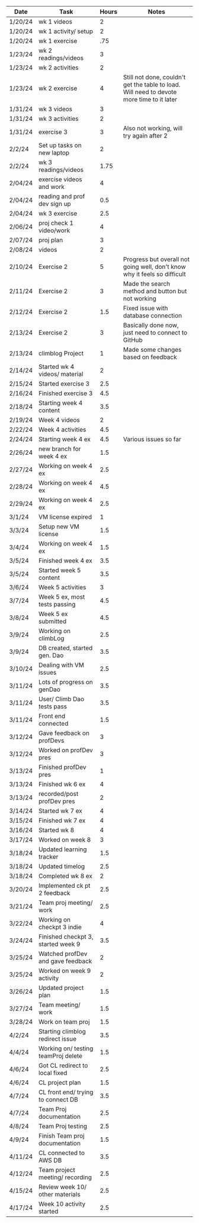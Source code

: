 | Date    | Task                         | Hours | Notes|
|---------|------------------------------|-------|------|
| 1/20/24 | wk 1 videos                  | 2     | |
| 1/20/24 | wk 1 activity/ setup         | 2     | |
| 1/20/24 | wk 1 exercise                | .75   | |
| 1/23/24 | wk 2 readings/videos         | 3     | |
| 1/23/24 | wk 2 activities              | 2     | |
| 1/23/24 | wk 2 exercise                | 4     | Still not done, couldn't get the table to load. Will need to devote more time to it later |
| 1/31/24 | wk 3 videos                  | 3     | |
| 1/31/24 | wk 3 activities              | 2     | |
| 1/31/24 | exercise 3                   | 3     | Also not working, will try again after 2 |
| 2/2/24  | Set up tasks on new laptop   | 2   | |
| 2/2/24 | wk 3 readings/videos          | 1.75  | |
| 2/04/24 | exercise videos and work     | 4     | |
| 2/04/24 | reading and prof dev sign up | 0.5   | |
| 2/04/24 | wk 3 exercise                | 2.5   | |
| 2/06/24 | proj check 1 video/work      | 4     | |
| 2/07/24 | proj plan                    | 3     | |
| 2/08/24 | videos                       | 2     | |
| 2/10/24 | Exercise 2                   | 5     |Progress but overall not going well, don't know why it feels so difficult|
| 2/11/24 | Exercise 2                   | 3     |Made the search method and button but not working|
| 2/12/24 | Exercise 2                   | 1.5   |Fixed issue with database connection|
| 2/13/24 | Exercise 2                   | 3     |Basically done now, just need to connect to GitHub|
| 2/13/24 | climblog Project             | 1     |Made some changes based on feedback |
| 2/14/24 | Started wk 4 videos/ material| 2     | |
| 2/15/24 | Started exercise 3           | 2.5   | |
| 2/16/24 | Finished exercise 3          | 4.5   | |
| 2/18/24 | Starting week 4 content      | 3.5   | |
| 2/19/24 | Week 4 videos                | 2     | |
| 2/22/24 | Week 4 activities            | 4.5   | |
| 2/24/24 | Starting week 4 ex           | 4.5   | Various issues so far |
| 2/26/24 | new branch for week 4 ex     | 1.5   | |
| 2/27/24 | Working on week 4 ex         | 2.5   | |
| 2/28/24 | Working on week 4 ex         | 4.5   | |
| 2/29/24 | Working on week 4 ex         | 2.5   | |
| 3/1/24  | VM license expired           | 1     | |
| 3/3/24  | Setup new VM license         | 1.5   | |
| 3/4/24  | Working on week 4 ex         | 1.5   | |
| 3/5/24  | Finished week 4 ex           | 3.5   | |
| 3/5/24  | Started week 5 content       | 3.5   | |
| 3/6/24  | Week 5 activities            | 3     | |
| 3/7/24  | Week 5 ex, most tests passing| 4.5   | |
| 3/8/24  | Week 5 ex submitted          | 4.5   | |
| 3/9/24  | Working on climbLog          | 2.5   | |
| 3/9/24  | DB created, started gen. Dao | 3.5   | |
| 3/10/24  | Dealing with VM issues      | 2.5   | |
| 3/11/24  | Lots of progress on genDao  | 3.5   | |
| 3/11/24  | User/ Climb Dao tests pass  | 3.5   | |
| 3/11/24  | Front end connected         | 1.5   | |
| 3/12/24  | Gave feedback on profDevs   | 3     | |
| 3/12/24  | Worked on profDev pres      | 3     | |
| 3/13/24  | Finished profDev pres       | 1     | |
| 3/13/24  | Finished wk 6 ex            | 4     | |
| 3/13/24  | recorded/post profDev pres  | 2     | |
| 3/14/24  | Started wk 7 ex             | 4     | |
| 3/15/24  | Finished wk 7 ex            | 4     | |
| 3/16/24  | Started wk 8                | 4     | |
| 3/17/24  | Worked on week 8            | 3     | |
| 3/18/24  | Updated learning tracker    | 1.5   | |
| 3/18/24  | Updated timelog             | 2.5   | |
| 3/18/24  | Completed wk 8 ex           | 2     | |
| 3/20/24  | Implemented ck pt 2 feedback| 2.5   | |
| 3/21/24  | Team proj meeting/ work     | 2.5   | |
| 3/22/24  | Working on checkpt 3 indie  | 4      | |
| 3/24/24  | Finished checkpt 3, started week 9 | 3.5   | |
| 3/25/24  | Watched profDev and gave feedback | 2   | |
| 3/25/24  | Worked on week 9 activity | 2   | |
| 3/26/24  | Updated project plan | 1.5   | |
| 3/27/24  | Team meeting/ work | 1.5   | |
| 3/28/24  | Work on team proj | 1.5   | |
| 4/2/24  | Starting climblog redirect issue | 3.5   | |
| 4/4/24  | Working on/ testing teamProj delete | 1.5   | |
| 4/6/24  | Got CL redirect to local fixed | 2.5   | |
| 4/6/24  | CL project plan | 1.5   | |
| 4/7/24  | CL front end/ trying to connect DB | 3.5   | |
| 4/7/24  | Team Proj documentation | 2.5   | |
| 4/8/24  | Team Proj testing | 2.5   | |
| 4/9/24  | Finish Team proj documentation | 1.5   | |
| 4/11/24  | CL connected to AWS DB | 3.5   | |
| 4/12/24  | Team project meeting/ recording | 2.5   | |
| 4/15/24  | Review week 10/ other materials | 2.5   | |
| 4/17/24  | Week 10 activity started | 2.5   | |













